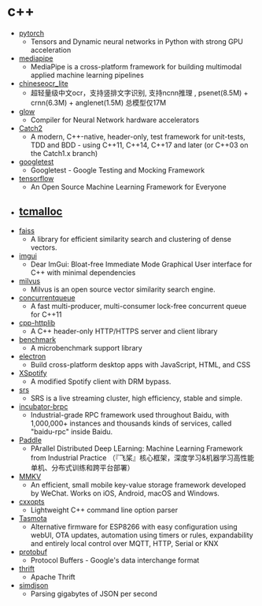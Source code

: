 # c++
- [pytorch](https://github.com/pytorch/pytorch)
  - Tensors and Dynamic neural networks in Python with strong GPU acceleration
- [mediapipe](https://github.com/google/mediapipe)
  - MediaPipe is a cross-platform framework for building multimodal applied machine learning pipelines
- [chineseocr_lite](https://github.com/ouyanghuiyu/chineseocr_lite)
  - 超轻量级中文ocr，支持竖排文字识别, 支持ncnn推理 , psenet(8.5M) + crnn(6.3M) + anglenet(1.5M) 总模型仅17M
- [glow](https://github.com/pytorch/glow)
  - Compiler for Neural Network hardware accelerators
- [Catch2](https://github.com/catchorg/Catch2)
  - A modern, C++-native, header-only, test framework for unit-tests, TDD and BDD - using C++11, C++14, C++17 and later (or C++03 on the Catch1.x branch)
- [googletest](https://github.com/google/googletest)
  - Googletest - Google Testing and Mocking Framework
- [tensorflow](https://github.com/tensorflow/tensorflow)
  - An Open Source Machine Learning Framework for Everyone
- [tcmalloc](https://github.com/google/tcmalloc)
  - 
- [faiss](https://github.com/facebookresearch/faiss)
  - A library for efficient similarity search and clustering of dense vectors.
- [imgui](https://github.com/ocornut/imgui)
  - Dear ImGui: Bloat-free Immediate Mode Graphical User interface for C++ with minimal dependencies
- [milvus](https://github.com/milvus-io/milvus)
  - Milvus is an open source vector similarity search engine.
- [concurrentqueue](https://github.com/cameron314/concurrentqueue)
  - A fast multi-producer, multi-consumer lock-free concurrent queue for C++11
- [cpp-httplib](https://github.com/yhirose/cpp-httplib)
  - A C++ header-only HTTP/HTTPS server and client library
- [benchmark](https://github.com/google/benchmark)
  - A microbenchmark support library
- [electron](https://github.com/electron/electron)
  - Build cross-platform desktop apps with JavaScript, HTML, and CSS
- [XSpotify](https://github.com/meik97/XSpotify)
  - A modified Spotify client with DRM bypass.
- [srs](https://github.com/ossrs/srs)
  - SRS is a live streaming cluster, high efficiency, stable and simple.
- [incubator-brpc](https://github.com/apache/incubator-brpc)
  - Industrial-grade RPC framework used throughout Baidu, with 1,000,000+ instances and thousands kinds of services, called "baidu-rpc" inside Baidu.
- [Paddle](https://github.com/PaddlePaddle/Paddle)
  - PArallel Distributed Deep LEarning: Machine Learning Framework from Industrial Practice （『飞桨』核心框架，深度学习&机器学习高性能单机、分布式训练和跨平台部署）
- [MMKV](https://github.com/Tencent/MMKV)
  - An efficient, small mobile key-value storage framework developed by WeChat. Works on iOS, Android, macOS and Windows.
- [cxxopts](https://github.com/jarro2783/cxxopts)
  - Lightweight C++ command line option parser
- [Tasmota](https://github.com/arendst/Tasmota)
  - Alternative firmware for ESP8266 with easy configuration using webUI, OTA updates, automation using timers or rules, expandability and entirely local control over MQTT, HTTP, Serial or KNX
- [protobuf](https://github.com/protocolbuffers/protobuf)
  - Protocol Buffers - Google's data interchange format
- [thrift](https://github.com/apache/thrift)
  - Apache Thrift
- [simdjson](https://github.com/lemire/simdjson)
  - Parsing gigabytes of JSON per second

